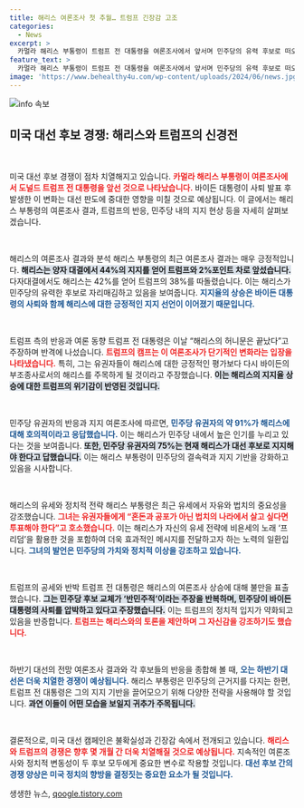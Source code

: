 ```yaml
---
title: 해리스 여론조사 첫 추월… 트럼프 긴장감 고조
categories:
  - News
excerpt: >
  카멀라 해리스 부통령이 트럼프 전 대통령을 여론조사에서 앞서며 민주당의 유력 후보로 떠오르고 있다. 트럼프 캠프는 이를 허니문 효과라 주장하며 견제하고 있지만, 해리스 지지율 상승은 분명한 현실. 대선 판도가 혼란스러운 가운데, 이번 유세에서의 도발은 그 어느 때보다 치열해질 전망이다.
feature_text: >
  카멀라 해리스 부통령이 트럼프 전 대통령을 여론조사에서 앞서며 민주당의 유력 후보로 떠오르고 있다. 트럼프 캠프는 이를 허니문 효과라 주장하며 견제하고 있지만, 해리스 지지율 상승은 분명한 현실. 대선 판도가 혼란스러운 가운데, 이번 유세에서의 도발은 그 어느 때보다 치열해질 전망이다.
image: 'https://www.behealthy4u.com/wp-content/uploads/2024/06/news.jpg'
---
```


<p><img src="https://www.behealthy4u.com/wp-content/uploads/2024/06/news.jpg" alt="info 속보" /></p>

<h2 data-ke-size="size26">미국 대선 후보 경쟁: 해리스와 트럼프의 신경전</h2>

<p data-ke-size="size16">&nbsp;</p>

<p>미국 대선 후보 경쟁이 점차 치열해지고 있습니다. <b><span style="color: #ee2323;">카멀라 해리스 부통령이 여론조사에서 도널드 트럼프 전 대통령을 앞선 것으로 나타났습니다.</span></b> 바이든 대통령이 사퇴 발표 후 발생한 이 변화는 대선 판도에 중대한 영향을 미칠 것으로 예상됩니다. 이 글에서는 해리스 부통령의 여론조사 결과, 트럼프의 반응, 민주당 내의 지지 현상 등을 자세히 살펴보겠습니다.</p>

<p data-ke-size="size16">&nbsp;</p>

<p>해리스의 여론조사 결과와 분석
해리스 부통령의 최근 여론조사 결과는 매우 긍정적입니다. <b><span style="background-color: #21538527;">해리스는 양자 대결에서 44%의 지지를 얻어 트럼프와 2%포인트 차로 앞섰습니다.</span></b> 다자대결에서도 해리스는 42%를 얻어 트럼프의 38%를 따돌렸습니다. 이는 해리스가 민주당의 유력한 후보로 자리매김하고 있음을 보여줍니다. <b><span style="color: #1a5490;">지지율의 상승은 바이든 대통령의 사퇴와 함께 해리스에 대한 긍정적인 지지 선언이 이어졌기 때문입니다.</span></b></p>

<p data-ke-size="size16">&nbsp;</p>

<p>트럼프 측의 반응과 여론 동향
트럼프 전 대통령은 이날 “해리스의 허니문은 끝났다”고 주장하며 반격에 나섰습니다. <b><span style="color: #ee2323;">트럼프의 캠프는 이 여론조사가 단기적인 변화라는 입장을 나타냈습니다.</span></b> 특히, 그는 유권자들이 해리스에 대한 긍정적인 평가보다 다시 바이든의 부조종사로서의 해리스를 주목하게 될 것이라고 주장했습니다. <b><span style="background-color: #21538527;">이는 해리스의 지지율 상승에 대한 트럼프의 위기감이 반영된 것입니다.</span></b></p>

<p data-ke-size="size16">&nbsp;</p>

<p>민주당 유권자의 반응과 지지
여론조사에 따르면, <b><span style="color: #1a5490;">민주당 유권자의 약 91%가 해리스에 대해 호의적이라고 응답했습니다.</span></b> 이는 해리스가 민주당 내에서 높은 인기를 누리고 있다는 것을 보여줍니다. <b><span style="background-color: #21538527;">또한, 민주당 유권자의 75%는 현재 해리스가 대선 후보로 지지해야 한다고 답했습니다.</span></b> 이는 해리스 부통령이 민주당의 결속력과 지지 기반을 강화하고 있음을 시사합니다.</p>

<p data-ke-size="size16">&nbsp;</p>

<p>해리스의 유세와 정치적 전략
해리스 부통령은 최근 유세에서 자유와 법치의 중요성을 강조했습니다. <b><span style="color: #ee2323;">그녀는 유권자들에게 “혼돈과 공포가 아닌 법치의 나라에서 살고 싶다면 투표해야 한다”고 호소했습니다.</span></b> 이는 해리스가 자신의 유세 전략에 비욘세의 노래 ‘프리덤’을 활용한 것을 포함하여 더욱 효과적인 메시지를 전달하고자 하는 노력의 일환입니다. <b><span style="color: #1a5490;">그녀의 발언은 민주당의 가치와 정치적 이상을 강조하고 있습니다.</span></b></p>

<p data-ke-size="size16">&nbsp;</p>

<p>트럼프의 공세와 반박
트럼프 전 대통령은 해리스의 여론조사 상승에 대해 불만을 표출했습니다. <b><span style="background-color: #21538527;">그는 민주당 후보 교체가 ‘반민주적’이라는 주장을 반복하며, 민주당이 바이든 대통령의 사퇴를 압박하고 있다고 주장했습니다.</span></b> 이는 트럼프의 정치적 입지가 약화되고 있음을 반증합니다. <b><span style="color: #ee2323;">트럼프는 해리스와의 토론을 제안하며 그 자신감을 강조하기도 했습니다.</span></b></p>

<p data-ke-size="size16">&nbsp;</p>

<p>하반기 대선의 전망
여론조사 결과와 각 후보들의 반응을 종합해 볼 때, <b><span style="color: #1a5490;">오는 하반기 대선은 더욱 치열한 경쟁이 예상됩니다.</span></b> 해리스 부통령은 민주당의 근거지를 다지는 한편, 트럼프 전 대통령은 그의 지지 기반을 끌어모으기 위해 다양한 전략을 사용해야 할 것입니다. <b><span style="background-color: #21538527;">과연 이들이 어떤 모습을 보일지 귀추가 주목됩니다.</span></b></p>

<p data-ke-size="size16">&nbsp;</p>

<p>결론적으로, 미국 대선 캠페인은 불확실성과 긴장감 속에서 전개되고 있습니다. <b><span style="color: #ee2323;">해리스와 트럼프의 경쟁은 향후 몇 개월 간 더욱 치열해질 것으로 예상됩니다.</span></b> 지속적인 여론조사와 정치적 변동성이 두 후보 모두에게 중요한 변수로 작용할 것입니다. <b><span style="color: #1a5490;">대선 후보 간의 경쟁 양상은 미국 정치의 향방을 결정짓는 중요한 요소가 될 것입니다.</span></b></p>
생생한 뉴스, <a href="https://qoogle.tistory.com" rel="dofollow">qoogle.tistory.com</a>


